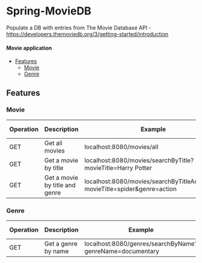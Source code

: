 # Spring-MovieDB

Populate a DB with entries from The Movie Database API - https://developers.themoviedb.org/3/getting-started/introduction

<div class="filebrowser-readme-content markup-content markup"><h4>Movie application</h4>
<ul><li><a rel="nofollow" href="#features">Features</a>
<ul><li><a rel="nofollow" href="#Movie">Movie</a></li>
<li><a rel="nofollow" href="#genre">Genre</a></li>
</ul>
</li></ul>
<h2>Features</h2>
<h3>Movie</h3>
<table>
<thead><tr><th>Operation</th><th>Description</th>
<th>Example</th><th>Request body</th>
</tr></thead><tbody>
<tr>
<td>GET</td>
<td>Get all movies</td>
<td>localhost:8080/movies/all</td>
<td>-</td></tr><tr><td>GET</td>
<td>Get a movie by title</td>
<td>localhost:8080/movies/searchByTitle?movieTitle=Harry Potter</td>
<td>-</td></tr><tr><td>GET</td>
<td>Get a movie by title and genre</td>
<td>localhost:8080/movies/searchByTitleAndGenre?movieTitle=spider&genre=action</td>
<td>-</td></tr></tbody></table>
<h3>Genre</h3>
<table>
<thead><tr><th>Operation</th><th>Description</th>
<th>Example</th><th>Request body</th>
</tr></thead><tbody><tr><td>GET</td><td>Get a genre by name</td>
<td>localhost:8080/genres/searchByName?genreName=documentary</td>
<td>-</td></tr></tbody></table></div>